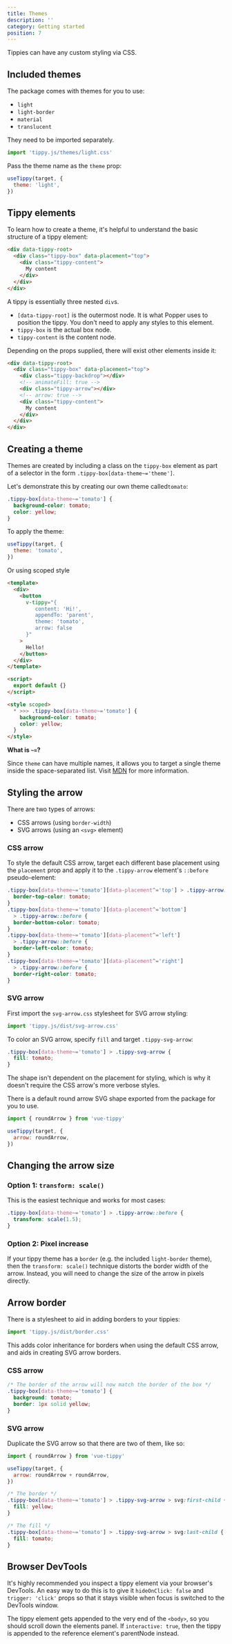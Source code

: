 ```yaml
---
title: Themes
description: ''
category: Getting started
position: 7
---
```


Tippies can have any custom styling via CSS.

## Included themes

The package comes with themes for you to use:

- `light`
- `light-border`
- `material`
- `translucent`

They need to be imported separately.

```js
import 'tippy.js/themes/light.css'
```

Pass the theme name as the `theme` prop:

```js
useTippy(target, {
  theme: 'light',
})
```

## Tippy elements

To learn how to create a theme, it's helpful to understand the basic structure of a tippy element:

```html
<div data-tippy-root>
  <div class="tippy-box" data-placement="top">
    <div class="tippy-content">
      My content
    </div>
  </div>
</div>
```

A tippy is essentially three nested `div`s.

- `[data-tippy-root]` is the outermost node. It is what Popper uses to position the tippy. You don't need to apply any styles to this element.
- `tippy-box` is the actual box node.
- `tippy-content` is the content node.

Depending on the props supplied, there will exist other elements inside it:

```html
<div data-tippy-root>
  <div class="tippy-box" data-placement="top">
    <div class="tippy-backdrop"></div>
    <!-- animateFill: true -->
    <div class="tippy-arrow"></div>
    <!-- arrow: true -->
    <div class="tippy-content">
      My content
    </div>
  </div>
</div>
```

## Creating a theme

Themes are created by including a class on the `tippy-box` element as part of a selector in the form `.tippy-box[data-theme~='theme']`.

Let's demonstrate this by creating our own theme called`tomato`:

```css
.tippy-box[data-theme~='tomato'] {
  background-color: tomato;
  color: yellow;
}
```

To apply the theme:

```js
useTippy(target, {
  theme: 'tomato',
})
```

Or using scoped style

```html
<template>
  <div>
    <button
      v-tippy="{ 
         content: 'Hi!', 
         appendTo: 'parent', 
         theme: 'tomato',
         arrow: false
      }"
    >
      Hello!
    </button>
  </div>
</template>

<script>
  export default {}
</script>

<style scoped>
  * >>> .tippy-box[data-theme~='tomato'] {
    background-color: tomato;
    color: yellow;
  }
</style>
```

<alert type="info"> <b>What is `~=`?</b>

Since `theme` can have multiple names, it allows you to target a single theme inside the space-separated list. Visit [MDN](https://developer.mozilla.org/en-US/docs/Web/CSS/Attribute_selectors) for more information.

</alert>

## Styling the arrow

There are two types of arrows:

- CSS arrows (using `border-width`)
- SVG arrows (using an `<svg>` element)

### CSS arrow

To style the default CSS arrow, target each different base placement using the `placement` prop and apply it to the `.tippy-arrow` element's `::before` pseudo-element:

```css
.tippy-box[data-theme~='tomato'][data-placement^='top'] > .tippy-arrow::before {
  border-top-color: tomato;
}
.tippy-box[data-theme~='tomato'][data-placement^='bottom']
  > .tippy-arrow::before {
  border-bottom-color: tomato;
}
.tippy-box[data-theme~='tomato'][data-placement^='left']
  > .tippy-arrow::before {
  border-left-color: tomato;
}
.tippy-box[data-theme~='tomato'][data-placement^='right']
  > .tippy-arrow::before {
  border-right-color: tomato;
}
```

### SVG arrow

First import the `svg-arrow.css` stylesheet for SVG arrow styling:

```js
import 'tippy.js/dist/svg-arrow.css'
```

To color an SVG arrow, specify `fill` and target `.tippy-svg-arrow`:

```css
.tippy-box[data-theme~='tomato'] > .tippy-svg-arrow {
  fill: tomato;
}
```

The shape isn't dependent on the placement for styling, which is why it doesn't require the CSS arrow's more verbose styles.

There is a default round arrow SVG shape exported from the package for you to use.

```js
import { roundArrow } from 'vue-tippy'

useTippy(target, {
  arrow: roundArrow,
})
```

## Changing the arrow size

### Option 1: `transform: scale()`

This is the easiest technique and works for most cases:

```css
.tippy-box[data-theme~='tomato'] > .tippy-arrow::before {
  transform: scale(1.5);
}
```

### Option 2: Pixel increase

If your tippy theme has a `border` (e.g. the included `light-border` theme), then the `transform: scale()` technique distorts the border width of the arrow. Instead, you will need to change the size of the arrow in pixels directly.

## Arrow border

There is a stylesheet to aid in adding borders to your tippies:

```js
import 'tippy.js/dist/border.css'
```

This adds color inheritance for borders when using the default CSS arrow, and aids in creating SVG arrow borders.

### CSS arrow

```css
/* The border of the arrow will now match the border of the box */
.tippy-box[data-theme~='tomato'] {
  background: tomato;
  border: 1px solid yellow;
}
```

### SVG arrow

Duplicate the SVG arrow so that there are two of them, like so:

```js
import { roundArrow } from 'vue-tippy'

useTippy(target, {
  arrow: roundArrow + roundArrow,
})
```

```css
/* The border */
.tippy-box[data-theme~='tomato'] > .tippy-svg-arrow > svg:first-child {
  fill: yellow;
}

/* The fill */
.tippy-box[data-theme~='tomato'] > .tippy-svg-arrow > svg:last-child {
  fill: tomato;
}
```

## Browser DevTools

It's highly recommended you inspect a tippy element via your browser's DevTools. An easy way to do this is to give it `hideOnClick: false` and `trigger: 'click'` props so that it stays visible when focus is switched to the DevTools window.

The tippy element gets appended to the very end of the `<body>`, so you should scroll down the elements panel. If `interactive: true`, then the tippy is appended to the reference element's parentNode instead.
